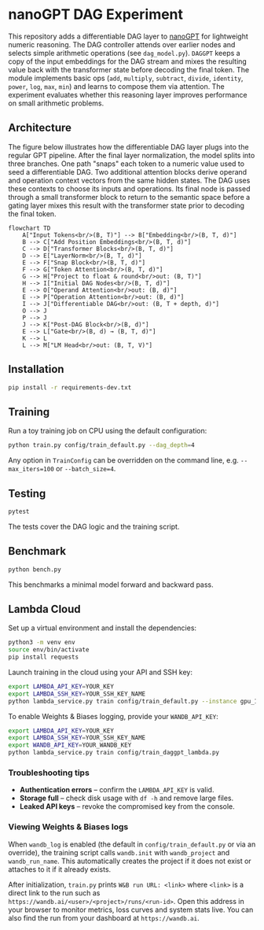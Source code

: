 # nanoGPT DAG Experiment

This repository adds a differentiable DAG layer to [nanoGPT](https://github.com/karpathy/nanoGPT)
for lightweight numeric reasoning. The DAG controller attends over earlier nodes
and selects simple arithmetic operations (see `dag_model.py`). `DAGGPT` keeps a
copy of the input embeddings for the DAG stream and mixes the resulting value
back with the transformer state before decoding the final token.
The module implements basic ops (`add`, `multiply`, `subtract`, `divide`, `identity`,
`power`, `log`, `max`, `min`) and learns to compose them via attention.
The experiment evaluates whether this reasoning layer improves performance on small arithmetic problems.

## Architecture

The figure below illustrates how the differentiable DAG layer plugs into the regular GPT pipeline. After the final layer
normalization, the model splits into three branches. One path "snaps" each token to a numeric value used to seed a
differentiable DAG. Two additional attention blocks derive operand and operation context vectors from the same hidden
states. The DAG uses these contexts to choose its inputs and operations. Its final node is passed through a small
transformer block to return to the semantic space before a gating layer mixes this result with the transformer state prior
to decoding the final token.

```mermaid
flowchart TD
    A["Input Tokens<br/>(B, T)"] --> B["Embedding<br/>(B, T, d)"]
    B --> C["Add Position Embeddings<br/>(B, T, d)"]
    C --> D["Transformer Blocks<br/>(B, T, d)"]
    D --> E["LayerNorm<br/>(B, T, d)"]
    E --> F["Snap Block<br/>(B, T, d)"]
    F --> G["Token Attention<br/>(B, T, d)"]
    G --> H["Project to float & round<br/>out: (B, T)"]
    H --> I["Initial DAG Nodes<br/>(B, T, d)"]
    E --> O["Operand Attention<br/>out: (B, d)"]
    E --> P["Operation Attention<br/>out: (B, d)"]
    I --> J["Differentiable DAG<br/>out: (B, T + depth, d)"]
    O --> J
    P --> J
    J --> K["Post-DAG Block<br/>(B, d)"]
    E --> L["Gate<br/>(B, d) → (B, T, d)"]
    K --> L
    L --> M["LM Head<br/>out: (B, T, V)"]
```

## Installation

```bash
pip install -r requirements-dev.txt
```

## Training

Run a toy training job on CPU using the default configuration:

```bash
python train.py config/train_default.py --dag_depth=4
```

Any option in `TrainConfig` can be overridden on the command line, e.g.
`--max_iters=100` or `--batch_size=4`.

## Testing

```bash
pytest
```

The tests cover the DAG logic and the training script.

## Benchmark

```bash
python bench.py
```

This benchmarks a minimal model forward and backward pass.

## Lambda Cloud

Set up a virtual environment and install the dependencies:

```bash
python3 -m venv env
source env/bin/activate
pip install requests
```

Launch training in the cloud using your API and SSH key:

```bash
export LAMBDA_API_KEY=YOUR_KEY
export LAMBDA_SSH_KEY=YOUR_SSH_KEY_NAME
python lambda_service.py train config/train_default.py --instance gpu_1x_a10 --region us-east-1
```

To enable Weights & Biases logging, provide your ``WANDB_API_KEY``:

```bash
export LAMBDA_API_KEY=YOUR_KEY
export LAMBDA_SSH_KEY=YOUR_SSH_KEY_NAME
export WANDB_API_KEY=YOUR_WANDB_KEY
python lambda_service.py train config/train_daggpt_lambda.py
```

### Troubleshooting tips

* **Authentication errors** – confirm the ``LAMBDA_API_KEY`` is valid.
* **Storage full** – check disk usage with ``df -h`` and remove large files.
* **Leaked API keys** – revoke the compromised key from the console.

### Viewing Weights & Biases logs

When ``wandb_log`` is enabled (the default in ``config/train_default.py`` or via
an override), the training script calls ``wandb.init`` with
``wandb_project`` and ``wandb_run_name``. This automatically creates the project
if it does not exist or attaches to it if it already exists.

After initialization, ``train.py`` prints ``W&B run URL: <link>`` where ``<link>``
is a direct link to the run such as
``https://wandb.ai/<user>/<project>/runs/<run-id>``. Open this address in your
browser to monitor metrics, loss curves and system stats live. You can also find
the run from your dashboard at ``https://wandb.ai``.
